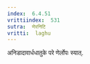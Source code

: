 ```yaml
---
index:  6.4.51
vrittiindex:  531
sutra:  णेरनिटि
vritti:  laghu 
---
```


अनिडादावार्धधातुके परे णेर्लोपः स्यात्.

